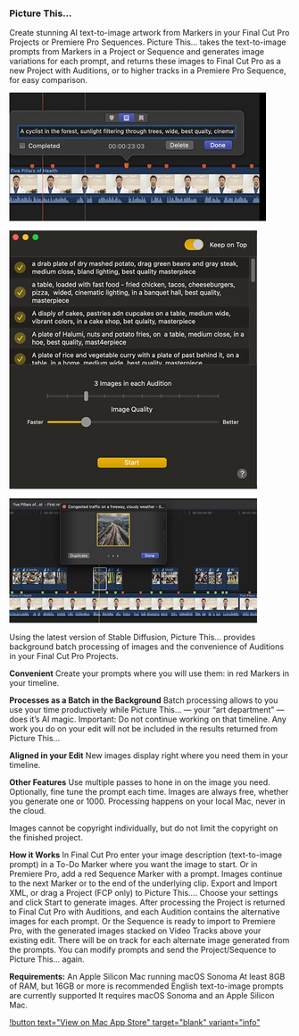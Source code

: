 ### Picture This...

Create stunning AI text-to-image artwork from Markers in your Final Cut Pro Projects or Premiere Pro Sequences. Picture This… takes the text-to-image prompts from Markers in a Project or Sequence and generates image variations for each prompt, and returns these images to Final Cut Pro as a new Project with Auditions, or to higher tracks in a Premiere Pro Sequence, for easy comparison.

![](/static/picture-this-01.jpeg)

![](/static/picture-this-02.jpeg)

![](/static/picture-this-03.jpeg)

Using the latest version of Stable Diffusion, Picture This… provides background batch processing of images and the convenience of Auditions in your Final Cut Pro Projects.

**Convenient**
Create your prompts where you will use them: in red Markers in your timeline.

**Processes as a Batch in the Background**
Batch processing allows to you use your time productively while Picture This… — your “art department” — does it’s AI magic.
Important: Do not continue working on that timeline. Any work you do on your edit will not be included in the results returned from Picture This…

**Aligned in your Edit**
New images display right where you need them in your timeline.

**Other Features**
Use multiple passes to hone in on the image you need. Optionally, fine tune the prompt each time.
Images are always free, whether you generate one or 1000.
Processing happens on your local Mac, never in the cloud.

Images cannot be copyright individually, but do not limit the copyright on the finished project.

**How it Works**
In Final Cut Pro enter your image description (text-to-image prompt) in a To-Do Marker where you want the image to start. Or in Premiere Pro, add a red Sequence Marker with a prompt. Images continue to the next Marker or to the end of the underlying clip.
Export and Import XML, or drag a Project (FCP only) to Picture This….
Choose your settings and click Start to generate images.
After processing the Project is returned to Final Cut Pro with Auditions, and each Audition contains the alternative images for each prompt. Or the Sequence is ready to import to Premiere Pro, with the generated images stacked on Video Tracks above your existing edit. There will be on track for each alternate image generated from the prompts.
You can modify prompts and send the Project/Sequence to Picture This… again.

**Requirements:**
An Apple Silicon Mac running macOS Sonoma
At least 8GB of RAM, but 16GB or more is recommended
English text-to-image prompts are currently supported
It requires macOS Sonoma and an Apple Silicon Mac.

[!button text="View on Mac App Store" target="blank" variant="info"](https://apps.apple.com/us/app/picture-this/id6466822042)